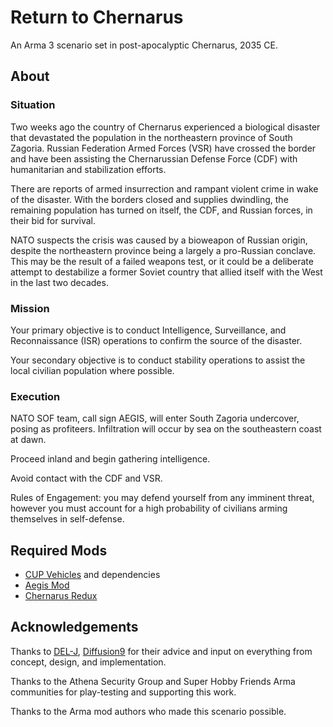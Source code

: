 # Return to Chernarus

An Arma 3 scenario set in post-apocalyptic Chernarus, 2035 CE.

## About

### Situation

Two weeks ago the country of Chernarus experienced a biological disaster that devastated the population in the northeastern province of South Zagoria. Russian Federation Armed Forces (VSR) have crossed the border and have been assisting the Chernarussian Defense Force (CDF) with humanitarian and stabilization efforts.

There are reports of armed insurrection and rampant violent crime in wake of the disaster. With the borders closed and supplies dwindling, the remaining population has turned on itself, the CDF, and Russian forces, in their bid for survival.

NATO suspects the crisis was caused by a bioweapon of Russian origin, despite the northeastern province being a largely a pro-Russian conclave. This may be the result of a failed weapons test, or it could be a deliberate attempt to destabilize a former Soviet country that allied itself with the West in the last two decades.

### Mission

Your primary objective is to conduct Intelligence, Surveillance, and Reconnaissance (ISR) operations to confirm the source of the disaster.

Your secondary objective is to conduct stability operations to assist the local civilian population where possible.

### Execution

NATO SOF team, call sign AEGIS, will enter South Zagoria undercover, posing as profiteers. Infiltration will occur by sea on the southeastern coast at dawn.

Proceed inland and begin gathering intelligence.

Avoid contact with the CDF and VSR.

Rules of Engagement: you may defend yourself from any imminent threat, however you must account for a high probability of civilians arming themselves in self-defense.

## Required Mods

- [CUP Vehicles](https://steamcommunity.com/workshop/filedetails/?id=541888371) and dependencies
- [Aegis Mod](https://steamcommunity.com/workshop/filedetails/?id=949252631)
- [Chernarus Redux](http://www.chernarusredux.com/)

## Acknowledgements

Thanks to [DEL-J](https://github.com/DEL-J), [Diffusion9](https://github.com/Diffusion9) for their advice and input on everything from concept, design, and implementation.

Thanks to the Athena Security Group and Super Hobby Friends Arma communities for play-testing and supporting this work.

Thanks to the Arma mod authors who made this scenario possible.

